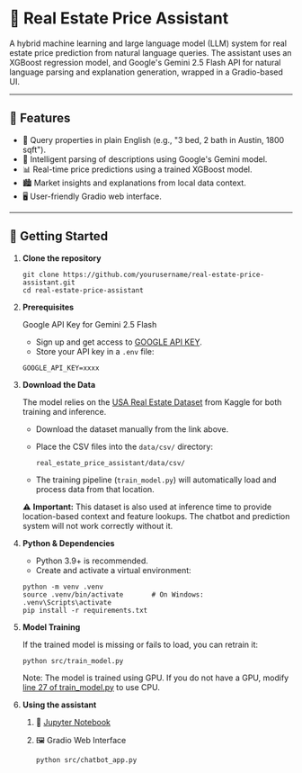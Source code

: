 # 🏡 Real Estate Price Assistant

A hybrid machine learning and large language model (LLM) system for real estate price prediction from natural language queries. The assistant uses an XGBoost regression model, and Google's Gemini 2.5 Flash API for natural language parsing and explanation generation, wrapped in a Gradio-based UI.

---

## 🔧 Features

- 💬 Query properties in plain English (e.g., "3 bed, 2 bath in Austin, 1800 sqft").
- 🧠 Intelligent parsing of descriptions using Google's Gemini model.
- 📊 Real-time price predictions using a trained XGBoost model.
- 🏙️ Market insights and explanations from local data context.
- 🖥️ User-friendly Gradio web interface.

---

## 🚀 Getting Started

1. **Clone the repository**
   ```
   git clone https://github.com/yourusername/real-estate-price-assistant.git
   cd real-estate-price-assistant
   ```

2. **Prerequisites**

   Google API Key for Gemini 2.5 Flash

   - Sign up and get access to [GOOGLE API KEY](https://aistudio.google.com/apikey).
   - Store your API key in a `.env` file:
   ```
   GOOGLE_API_KEY=xxxx
   ```

3. **Download the Data**

   The model relies on the [USA Real Estate Dataset](https://www.kaggle.com/datasets/ahmedshahriarsakib/usa-real-estate-dataset) from Kaggle for both training and inference.

   - Download the dataset manually from the link above.
   - Place the CSV files into the `data/csv/` directory:

     ```
     real_estate_price_assistant/data/csv/
     ```
   - The training pipeline (`train_model.py`) will automatically load and process data from that location.

   ⚠️ **Important:** This dataset is also used at inference time to provide location-based context and feature lookups. The chatbot and prediction system will not work correctly without it.


4. **Python & Dependencies**

   - Python 3.9+ is recommended.
   - Create and activate a virtual environment:

   ```
   python -m venv .venv
   source .venv/bin/activate       # On Windows: .venv\Scripts\activate
   pip install -r requirements.txt
   ```
5. **Model Training**
   
   If the trained model is missing or fails to load, you can retrain it:
   ```
   python src/train_model.py
   ```
   Note: The model is trained using GPU. If you do not have a GPU, modify [line 27 of train_model.py](src/train_model.py) to use CPU.

6. **Using the assistant**
   1. 🧪 [Jupyter Notebook](src/chatbot_test_notebook.ipynb)
   2. 🖼️ Gradio Web Interface
    
      ```
      python src/chatbot_app.py
      ```